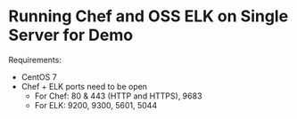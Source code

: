# Running Chef and OSS ELK on Single Server for Demo

Requirements:
- CentOS 7
- Chef + ELK ports need to be open
  - For Chef: 80 & 443 (HTTP and HTTPS), 9683
  - For ELK: 9200, 9300, 5601, 5044
